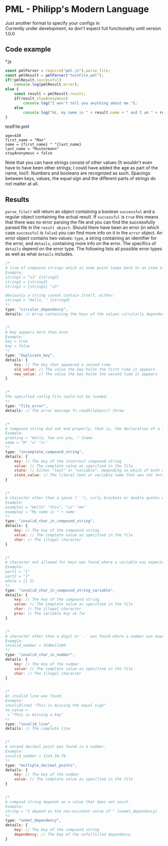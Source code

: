 # PML - Philipp's Modern Language

Just another format to specify your configs in\
Currently under development, so don't expect full functionality until version 1.0.0

## Code example

*.js

```js
const pmlParser = require("pml.js").parse_file;
const pmlResult = pmlParser("testFile.pml");
if(!pmlResult.successful)
    console.log(pmlResult.error);
else {
    const result = pmlResult.result;
    if(result.stayAnonymous)
        console.log("I won't tell you anything about me.");
    else
        console.log("Hi, my name is " + result.name + " and I am " + result.age + " years old.");
}
```

testFile.pml

```pml
age=420
first_name = "Max"
name = {first_name} " "{last_name}
last_name = "Mustermann"
stayAnonymous = false

```

Note that you can have strings consist of other values (It wouldn't even have to have been other strings; I could have added the age as part of the name, too!). Numbers and booleans are recognized as such. Spacings between keys, values, the equal sign and the different parts of strings do not matter at all.

## Results

`parse_file()` will return an object containing a boolean `successful` and a regular object containing the actual result.
If `successful` is `true` this means that there was no error parsing the file and you can find the successfully parsed file in the `result object`.
Should there have been an error (in which case `successful` is `false`) you can find more info on it in the `error` object.
An error object contains two values: `type`, a string containing an identifier for the error, and `details`, containing more info on the error. The specifics of `details` depend on the error type.
The following lists all possible error types as well as what `details` includes.

```js
/*
A line of compound strings which at some point loops back to an item already in that list.
Example:
string1 = "s1" {string2}
string2 = {string3}
string3 = {string1} "s3"

Obviously a string cannot contain itself, either:
string4 = "Hello, " {string4}
*/
type: "circular_dependency",
details: // Array containing the keys of the values circularly dependend


/*
A key appears more than once
Example:
key = true
key = false
*/
type: "duplicate_key",
details: {
    key: // The key that appeared a second time
    old_value: // The value the key holds the first time it appears
    new_value: // The value the key holds the second time it appears
}


/*
The specified config file could not be loaded.
*/
type: "file_error",
details: // The error message fs.readFileSync() threw


/*
A compound string did not end properly, that is, the declaration of a literal or variable string was not terminated.
Example:
greeting = "Hello, how are you, " {name
name = "M" "a" "x\"
*/
type: "incomplete_compound_string",
details: {
    key: // The key of the incorrect compound string
    value: // The complete value as specified in the file
    state: // Either "text" or "variable", depending on which of both was not terminated
    state_value: // The literal text or variable name that was not terminated
}


/*
A character other than a space (' '), curly brackets or double quotes was found outside of a variable name or literal string in a compound string.
Example:
example1 = "Hello" "this", "is" "me"
example2 = "My name is " + name
*/
type: "invalid_char_in_compound_string",
details: {
    key: // The key of the compound string
    value: // The complete value as specified in the file
    char: // The illegal character
}


/*
A character not allowed for keys was found where a variable was expected
Example:
part1 = "1"
part2 = "2"
whole = {1 2}
*/
type: "invalid_char_in_compound_string_variable",
details: {
    key: // The key of the compound string
    value: // The complete value as specified in the file
    char: // The illegal character
    prev: // The variable key so far
}


/*
A character other than a digit or '.' was found where a number was expected.
Example:
invalid_number = 324Hello90
*/
type: "invalid_char_in_number",
details: {
    key: // The key of the number
    value: // The complete value as specified in the file
    char: // The illegal character
}


/*
An invalid line was found.
Example:
invalidline1 "This is missing the equal sign"
no_value = 
 = "This is missing a key"
*/
type: "invalid_line",
details: // The complete line


/*
A second decimal point was found in a number.
Example:
invalid_number = 1234.56.78
*/
type: "multiple_decimal_points",
details: {
    key: // The key of the number
    value: // The complete value as specified in the file
}


/*
A compund string depends on a value that does not exist.
Example:
string = "I depend on the non-existent value of " {unmet_dependency}
*/
type: "unmet_dependency",
details: {
    key: // The key of the compound string
    dependency: // The key of the unfulfilled dependency
}
```
